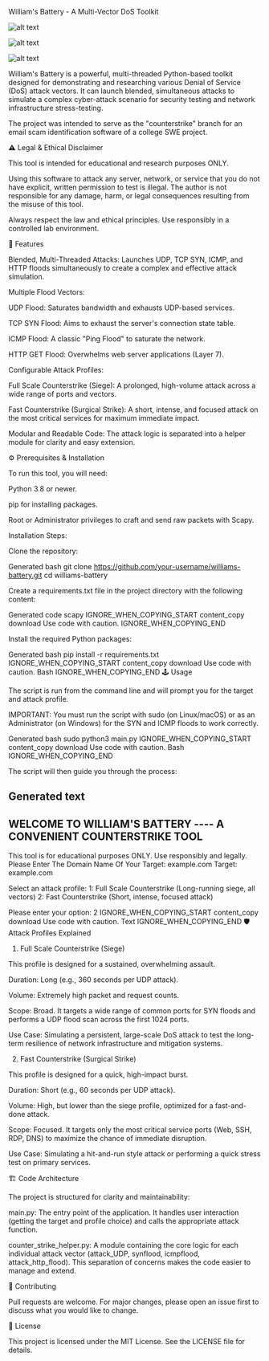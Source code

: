 William's Battery - A Multi-Vector DoS Toolkit

![alt text](https://img.shields.io/badge/python-3.8%2B-blue)


![alt text](https://img.shields.io/badge/License-MIT-yellow.svg)


![alt text](https://img.shields.io/badge/purpose-educational-lightgrey.svg)

William's Battery is a powerful, multi-threaded Python-based toolkit designed for demonstrating and researching various Denial of Service (DoS) attack vectors. It can launch blended, simultaneous attacks to simulate a complex cyber-attack scenario for security testing and network infrastructure stress-testing.

The project was intended to serve as the "counterstrike" branch for an email scam identification software of a college SWE project.

⚠️ Legal & Ethical Disclaimer

This tool is intended for educational and research purposes ONLY.

Using this software to attack any server, network, or service that you do not have explicit, written permission to test is illegal. The author is not responsible for any damage, harm, or legal consequences resulting from the misuse of this tool.

Always respect the law and ethical principles. Use responsibly in a controlled lab environment.

🚀 Features

Blended, Multi-Threaded Attacks: Launches UDP, TCP SYN, ICMP, and HTTP floods simultaneously to create a complex and effective attack simulation.

Multiple Flood Vectors:

UDP Flood: Saturates bandwidth and exhausts UDP-based services.

TCP SYN Flood: Aims to exhaust the server's connection state table.

ICMP Flood: A classic "Ping Flood" to saturate the network.

HTTP GET Flood: Overwhelms web server applications (Layer 7).

Configurable Attack Profiles:

Full Scale Counterstrike (Siege): A prolonged, high-volume attack across a wide range of ports and vectors.

Fast Counterstrike (Surgical Strike): A short, intense, and focused attack on the most critical services for maximum immediate impact.

Modular and Readable Code: The attack logic is separated into a helper module for clarity and easy extension.

⚙️ Prerequisites & Installation

To run this tool, you will need:

Python 3.8 or newer.

pip for installing packages.

Root or Administrator privileges to craft and send raw packets with Scapy.

Installation Steps:

Clone the repository:

Generated bash
git clone https://github.com/your-username/williams-battery.git
cd williams-battery


Create a requirements.txt file in the project directory with the following content:

Generated code
scapy
IGNORE_WHEN_COPYING_START
content_copy
download
Use code with caution.
IGNORE_WHEN_COPYING_END

Install the required Python packages:

Generated bash
pip install -r requirements.txt
IGNORE_WHEN_COPYING_START
content_copy
download
Use code with caution.
Bash
IGNORE_WHEN_COPYING_END
🕹️ Usage

The script is run from the command line and will prompt you for the target and attack profile.

IMPORTANT: You must run the script with sudo (on Linux/macOS) or as an Administrator (on Windows) for the SYN and ICMP floods to work correctly.

Generated bash
sudo python3 main.py
IGNORE_WHEN_COPYING_START
content_copy
download
Use code with caution.
Bash
IGNORE_WHEN_COPYING_END

The script will then guide you through the process:

Generated text
------------------------------------------------------------
WELCOME TO WILLIAM'S BATTERY ---- A CONVENIENT COUNTERSTRIKE TOOL
------------------------------------------------------------
This tool is for educational purposes ONLY. Use responsibly and legally.
Please Enter The Domain Name Of Your Target: example.com
Target: example.com

Select an attack profile:
  1: Full Scale Counterstrike (Long-running siege, all vectors)
  2: Fast Counterstrike (Short, intense, focused attack)

Please enter your option: 2
IGNORE_WHEN_COPYING_START
content_copy
download
Use code with caution.
Text
IGNORE_WHEN_COPYING_END
🛡️ Attack Profiles Explained
1. Full Scale Counterstrike (Siege)

This profile is designed for a sustained, overwhelming assault.

Duration: Long (e.g., 360 seconds per UDP attack).

Volume: Extremely high packet and request counts.

Scope: Broad. It targets a wide range of common ports for SYN floods and performs a UDP flood scan across the first 1024 ports.

Use Case: Simulating a persistent, large-scale DoS attack to test the long-term resilience of network infrastructure and mitigation systems.

2. Fast Counterstrike (Surgical Strike)

This profile is designed for a quick, high-impact burst.

Duration: Short (e.g., 60 seconds per UDP attack).

Volume: High, but lower than the siege profile, optimized for a fast-and-done attack.

Scope: Focused. It targets only the most critical service ports (Web, SSH, RDP, DNS) to maximize the chance of immediate disruption.

Use Case: Simulating a hit-and-run style attack or performing a quick stress test on primary services.

🏗️ Code Architecture

The project is structured for clarity and maintainability:

main.py: The entry point of the application. It handles user interaction (getting the target and profile choice) and calls the appropriate attack function.

counter_strike_helper.py: A module containing the core logic for each individual attack vector (attack_UDP, synflood, icmpflood, attack_http_flood). This separation of concerns makes the code easier to manage and extend.

🤝 Contributing

Pull requests are welcome. For major changes, please open an issue first to discuss what you would like to change.

📄 License

This project is licensed under the MIT License. See the LICENSE file for details.
